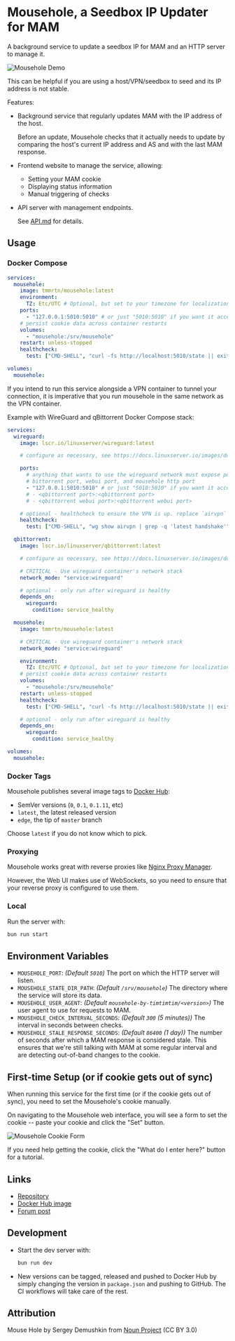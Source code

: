 # Mousehole, a Seedbox IP Updater for MAM

A background service to update a seedbox IP for MAM and an HTTP server to manage
it.

![Mousehole Demo](https://raw.githubusercontent.com/t-mart/mousehole/master/docs/demo.webp)

This can be helpful if you are using a host/VPN/seedbox to seed and its IP
address is not stable.

Features:

- Background service that regularly updates MAM with the IP address of the host.

  Before an update, Mousehole checks that it actually needs to update by
  comparing the host's current IP address and AS and with the last MAM response.

- Frontend website to manage the service, allowing:

  - Setting your MAM cookie
  - Displaying status information
  - Manual triggering of checks

- API server with management endpoints.

  See [API.md](https://github.com/t-mart/mousehole/blob/master/docs/API.md) for
  details.

## Usage

### Docker Compose

```yaml
services:
  mousehole:
    image: tmmrtn/mousehole:latest
    environment:
      TZ: Etc/UTC # Optional, but set to your timezone for localization of API times
    ports:
      - "127.0.0.1:5010:5010" # or just "5010:5010" if you want it accessible to the outside world too
    # persist cookie data across container restarts
    volumes:
      - "mousehole:/srv/mousehole"
    restart: unless-stopped
    healthcheck:
      test: ["CMD-SHELL", "curl -fs http://localhost:5010/state || exit 1"]

volumes:
  mousehole:
```

If you intend to run this service alongside a VPN container to tunnel your
connection, it is imperative that you run mousehole in the same network as the
VPN container.

Example with WireGuard and qBittorrent Docker Compose stack:

```yaml
services:
  wireguard:
    image: lscr.io/linuxserver/wireguard:latest

    # configure as necessary, see https://docs.linuxserver.io/images/docker-wireguard

    ports:
      # anything that wants to use the wireguard network must expose ports here, such as
      # bittorrent port, webui port, and mousehole http port
      - "127.0.0.1:5010:5010" # or just "5010:5010" if you want it accessible to the outside world too
      # - <qbittorrent port>:<qbittorrent port>
      # - <qbittorrent webui port>:<qbittorrent webui port>

    # optional - healthcheck to ensure the VPN is up. replace `airvpn` with your VPN interface name
    healthcheck:
      test: ["CMD-SHELL", "wg show airvpn | grep -q 'latest handshake'"]

  qbittorrent:
    image: lscr.io/linuxserver/qbittorrent:latest

    # configure as necessary, see https://docs.linuxserver.io/images/docker-qbittorrent

    # CRITICAL - Use wireguard container's network stack
    network_mode: "service:wireguard"

    # optional - only run after wireguard is healthy
    depends_on:
      wireguard:
        condition: service_healthy

  mousehole:
    image: tmmrtn/mousehole:latest

    # CRITICAL - Use wireguard container's network stack
    network_mode: "service:wireguard"

    environment:
      TZ: Etc/UTC # Optional, but set to your timezone for localization of API times
    # persist cookie data across container restarts
    volumes:
      - "mousehole:/srv/mousehole"
    restart: unless-stopped
    healthcheck:
      test: ["CMD-SHELL", "curl -fs http://localhost:5010/state || exit 1"]

    # optional - only run after wireguard is healthy
    depends_on:
      wireguard:
        condition: service_healthy

volumes:
  mousehole:
```

### Docker Tags

Mousehole publishes several image tags to
[Docker Hub](https://hub.docker.com/r/tmmrtn/mousehole):

- SemVer versions (`0`, `0.1`, `0.1.11`, etc)
- `latest`, the latest released version
- `edge`, the tip of `master` branch

Choose `latest` if you do not know which to pick.

### Proxying

Mousehole works great with reverse proxies like
[Nginx Proxy Manager](https://nginxproxymanager.com/).

However, the Web UI makes use of WebSockets, so you need to ensure that your
reverse proxy is configured to use them.

### Local

Run the server with:

```bash
bun run start
```

## Environment Variables

- `MOUSEHOLE_PORT`: _(Default `5010`)_ The port on which the HTTP server will
  listen.
- `MOUSEHOLE_STATE_DIR_PATH`: _(Default `/srv/mousehole`)_ The directory where
  the service will store its data.
- `MOUSEHOLE_USER_AGENT`: _(Default `mousehole-by-timtimtim/<version>`)_ The
  user agent to use for requests to MAM.
- `MOUSEHOLE_CHECK_INTERVAL_SECONDS`: _(Default `300` (5 minutes))_ The interval
  in seconds between checks.
- `MOUSEHOLE_STALE_RESPONSE_SECONDS`: _(Default `86400` (1 day))_ The number of
  seconds after which a MAM response is considered stale. This ensures that
  we're still talking with MAM at some regular interval and are detecting
  out-of-band changes to the cookie.

## First-time Setup (or if cookie gets out of sync)

When running this service for the first time (or if the cookie gets out of
sync), you need to set the Mousehole's cookie manually.

On navigating to the Mousehole web interface, you will see a form to set the
cookie -- paste your cookie and click the "Set" button.

![Mousehole Cookie Form](https://raw.githubusercontent.com/t-mart/mousehole/master/docs/cookie-form.png)

If you need help getting the cookie, click the "What do I enter here?" button
for a tutorial.

## Links

- [Repository](https://github.com/t-mart/mousehole)
- [Docker Hub image](https://hub.docker.com/r/tmmrtn/mousehole)
- [Forum post](https://www.myanonamouse.net/f/t/84712/p/p1013257)

## Development

- Start the dev server with:

  ```bash
  bun run dev
  ```

- New versions can be tagged, released and pushed to Docker Hub by simply
  changing the version in `package.json` and pushing to GitHub. The CI workflows
  will take care of the rest.

## Attribution

Mouse Hole by Sergey Demushkin from
[Noun Project](https://thenounproject.com/term/mouse-hole/) (CC BY 3.0)
